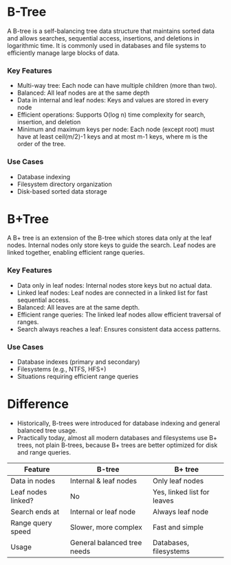 # B-Tree
A B-tree is a self-balancing tree data structure that maintains sorted data and allows searches, sequential access, insertions, and deletions in logarithmic time. It is commonly used in databases and file systems to efficiently manage large blocks of data.

### Key Features
* Multi-way tree: Each node can have multiple children (more than two).
* Balanced: All leaf nodes are at the same depth
* Data in internal and leaf nodes: Keys and values are stored in every node
* Efficient operations: Supports O(log n) time complexity for search, insertion, and deletion
* Minimum and maximum keys per node: Each node (except root) must have at least ceil(m/2)-1 keys and at most m-1 keys, where m is the order of the tree.

### Use Cases
* Database indexing
* Filesystem directory organization
* Disk-based sorted data storage

# B+Tree
A B+ tree is an extension of the B-tree which stores data only at the leaf nodes. Internal nodes only store keys to guide the search. Leaf nodes are linked together, enabling efficient range queries.

### Key Features
* Data only in leaf nodes: Internal nodes store keys but no actual data.
* Linked leaf nodes: Leaf nodes are connected in a linked list for fast sequential access.
* Balanced: All leaves are at the same depth.
* Efficient range queries: The linked leaf nodes allow efficient traversal of ranges.
* Search always reaches a leaf: Ensures consistent data access patterns.

### Use Cases
* Database indexes (primary and secondary)
* Filesystems (e.g., NTFS, HFS+)
* Situations requiring efficient range queries

# Difference
* Historically, B-trees were introduced for database indexing and general balanced tree usage.
* Practically today, almost all modern databases and filesystems use B+ trees, not plain B-trees, because B+ trees are better optimized for disk and range queries.

| Feature            | B-tree                      | B+ tree                     |
| ------------------ | --------------------------- | --------------------------- |
| Data in nodes      | Internal & leaf nodes       | Only leaf nodes             |
| Leaf nodes linked? | No                          | Yes, linked list for leaves |
| Search ends at     | Internal or leaf node       | Always leaf node            |
| Range query speed  | Slower, more complex        | Fast and simple             |
| Usage              | General balanced tree needs | Databases, filesystems      |
